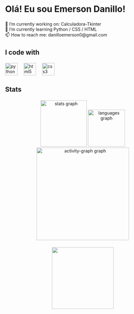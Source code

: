 <h1 align="left">Olá! Eu sou Emerson Danillo!</h1>

###

<p align="left">📗 I’m currently working on: Calculadora-Tkinter<br>🌱 I’m currently learning Python / CSS / HTML<br>📫 How to reach me: danilloemerson0@gmail.com</p>

###

<h2 align="left">I code with</h2>

###

<div align="left">
  <img src="https://cdn.jsdelivr.net/gh/devicons/devicon/icons/python/python-original.svg" height="40" alt="python logo"  />
  <img width="12" />
  <img src="https://cdn.jsdelivr.net/gh/devicons/devicon/icons/html5/html5-original.svg" height="40" alt="html5 logo"  />
  <img width="12" />
  <img src="https://cdn.jsdelivr.net/gh/devicons/devicon/icons/css3/css3-original.svg" height="40" alt="css3 logo"  />
</div>

###

<h2 align="left">Stats</h2>

###

<div align="center">
  <img src="https://github-readme-stats.vercel.app/api?username=E-Danillo&hide_title=false&hide_rank=false&show_icons=true&include_all_commits=true&count_private=true&disable_animations=false&theme=chartreuse-dark&locale=pt-br&hide_border=false&order=1" height="150" alt="stats graph"  />
  <img src="https://github-readme-stats.vercel.app/api/top-langs?username=E-Danillo&locale=pt-br&hide_title=false&layout=compact&card_width=320&langs_count=5&theme=chartreuse-dark&hide_border=false&order=2" height="120" alt="languages graph"  />
  <img src="https://github-readme-activity-graph.vercel.app/graph?username=E-Danillo&radius=16&theme=chartreuse-dark&area=true&order=5" height="300" alt="activity-graph graph"  />
</div>

###

<div align="center">
  <img height="200" src="https://24.media.tumblr.com/3153053c5be586d40b4149c5bf5c5001/tumblr_mmnfhzEp3r1r8n01uo1_500.gif"  />
</div>

###
